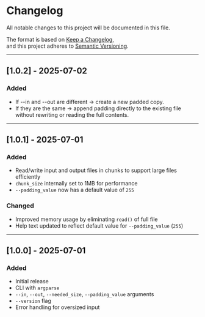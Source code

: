 # Changelog

All notable changes to this project will be documented in this file.

The format is based on [Keep a Changelog](https://keepachangelog.com/en/1.0.0/),  
and this project adheres to [Semantic Versioning](https://semver.org/spec/v2.0.0.html).

---

## [1.0.2] - 2025-07-02
### Added
- If --in and --out are different → create a new padded copy.
- If they are the same → append padding directly to the existing file without rewriting or reading the full contents.
  
---

## [1.0.1] - 2025-07-01
### Added
- Read/write input and output files in chunks to support large files efficiently
- `chunk_size` internally set to 1MB for performance
- `--padding_value` now has a default value of `255`

### Changed
- Improved memory usage by eliminating `read()` of full file
- Help text updated to reflect default value for `--padding_value` (`255`)

---

## [1.0.0] - 2025-07-01
### Added
- Initial release
- CLI with `argparse`
- `--in`, `--out`, `--needed_size`, `--padding_value` arguments
- `--version` flag
- Error handling for oversized input
